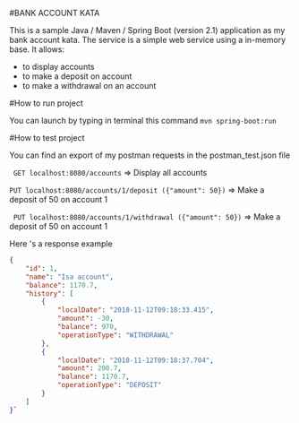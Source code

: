 #BANK ACCOUNT KATA



This is a sample Java / Maven / Spring Boot (version 2.1) application as my bank account kata.
The service is a simple web service using a in-memory base. It allows:
- to display accounts
- to make a deposit on account
- to make a withdrawal on an account


#How to run project

You can launch by typing in terminal this command
`mvn spring-boot:run` 


#How to test project

You can find an export of my postman requests in the postman_test.json file

`
GET localhost:8080/accounts`
=> Display all accounts

`
PUT localhost:8080/accounts/1/deposit ({"amount": 50})
`
=> Make a deposit of 50 on account 1

`
PUT localhost:8080/accounts/1/withdrawal ({"amount": 50})`
=> Make a deposit of 50 on account 1

Here 's a response example

```json
{
    "id": 1,
    "name": "Isa account",
    "balance": 1170.7,
    "history": [
        {
            "localDate": "2018-11-12T09:18:33.415",
            "amount": -30,
            "balance": 970,
            "operationType": "WITHDRAWAL"
        },
        {
            "localDate": "2018-11-12T09:18:37.704",
            "amount": 200.7,
            "balance": 1170.7,
            "operationType": "DEPOSIT"
        }
    ]
}`







